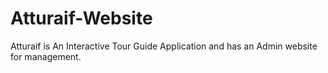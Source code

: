 # Atturaif-Website
Atturaif is An Interactive Tour Guide Application and has an Admin website for management.
